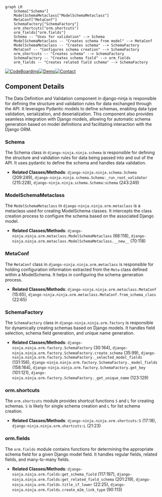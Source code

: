 ```mermaid
graph LR
    Schema["Schema"]
    ModelSchemaMetaclass["ModelSchemaMetaclass"]
    MetaConf["MetaConf"]
    SchemaFactory["SchemaFactory"]
    orm_shortcuts["orm.shortcuts"]
    orm_fields["orm.fields"]
    Schema -- "Uses for validation" --> Schema
    ModelSchemaMetaclass -- "Creates schema from model" --> MetaConf
    ModelSchemaMetaclass -- "Creates schema" --> SchemaFactory
    MetaConf -- "Configures schema creation" --> SchemaFactory
    orm_shortcuts -- "Creates schema" --> SchemaFactory
    SchemaFactory -- "Creates schema field" --> orm_fields
    orm_fields -- "Creates related field schema" --> SchemaFactory
```
[![CodeBoarding](https://img.shields.io/badge/Generated%20by-CodeBoarding-9cf?style=flat-square)](https://github.com/CodeBoarding/GeneratedOnBoardings)[![Demo](https://img.shields.io/badge/Try%20our-Demo-blue?style=flat-square)](https://www.codeboarding.org/demo)[![Contact](https://img.shields.io/badge/Contact%20us%20-%20codeboarding@gmail.com-lightgrey?style=flat-square)](mailto:codeboarding@gmail.com)

## Component Details

The Data Definition and Validation component in django-ninja is responsible for defining the structure and validation rules for data exchanged through the API. It leverages Pydantic models to define schemas, enabling data type validation, serialization, and deserialization. This component also provides seamless integration with Django models, allowing for automatic schema generation based on model definitions and facilitating interaction with the Django ORM.

### Schema
The Schema class in `django-ninja.ninja.schema` is responsible for defining the structure and validation rules for data being passed into and out of the API. It uses pydantic to define the schema and handles data validation.
- **Related Classes/Methods**: `django-ninja.ninja.schema.Schema` (209:249), `django-ninja.ninja.schema.Schema:_run_root_validator` (215:228), `django-ninja.ninja.schema.Schema:schema` (243:249)

### ModelSchemaMetaclass
The `ModelSchemaMetaclass` in `django-ninja.ninja.orm.metaclass` is a metaclass used for creating ModelSchema classes. It intercepts the class creation process to configure the schema based on the associated Django model.
- **Related Classes/Methods**: `django-ninja.ninja.orm.metaclass.ModelSchemaMetaclass` (68:118), `django-ninja.ninja.orm.metaclass.ModelSchemaMetaclass.__new__` (70:118)

### MetaConf
The `MetaConf` class in `django-ninja.ninja.orm.metaclass` is responsible for holding configuration information extracted from the `Meta` class defined within a ModelSchema. It helps in configuring the schema generation process.
- **Related Classes/Methods**: `django-ninja.ninja.orm.metaclass.MetaConf` (15:65), `django-ninja.ninja.orm.metaclass.MetaConf.from_schema_class` (22:65)

### SchemaFactory
The `SchemaFactory` class in `django-ninja.ninja.orm.factory` is responsible for dynamically creating schemas based on Django models. It handles field selection, schema field generation, and unique name generation.
- **Related Classes/Methods**: `django-ninja.ninja.orm.factory.SchemaFactory` (30:164), `django-ninja.ninja.orm.factory.SchemaFactory.create_schema` (35:99), `django-ninja.ninja.orm.factory.SchemaFactory._selected_model_fields` (131:156), `django-ninja.ninja.orm.factory.SchemaFactory._model_fields` (158:164), `django-ninja.ninja.orm.factory.SchemaFactory.get_key` (101:121), `django-ninja.ninja.orm.factory.SchemaFactory._get_unique_name` (123:129)

### orm.shortcuts
The `orm.shortcuts` module provides shortcut functions `S` and `L` for creating schemas. `S` is likely for single schema creation and `L` for list schema creation.
- **Related Classes/Methods**: `django-ninja.ninja.orm.shortcuts:S` (17:18), `django-ninja.ninja.orm.shortcuts:L` (21:23)

### orm.fields
The `orm.fields` module contains functions for determining the appropriate schema field for a given Django model field. It handles regular fields, related fields, and many-to-many fields.
- **Related Classes/Methods**: `django-ninja.ninja.orm.fields:get_schema_field` (117:197), `django-ninja.ninja.orm.fields:get_related_field_schema` (201:219), `django-ninja.ninja.orm.fields.title_if_lower` (22:25), `django-ninja.ninja.orm.fields.create_m2m_link_type` (90:113)